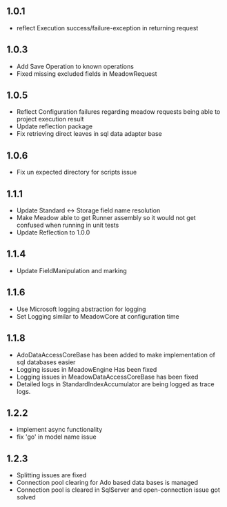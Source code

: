 

1.0.1
-------

   * reflect Execution success/failure-exception in returning request
   
   
1.0.3
-------

   * Add Save Operation to known operations
   * Fixed missing excluded fields in MeadowRequest
     
1.0.5
------
   * Reflect Configuration failures regarding meadow requests being able to project execution result
   * Update reflection package
   * Fix retrieving direct leaves in sql data adapter base
   
   
1.0.6
-----
  * Fix un expected directory for scripts issue  
  
 1.1.1
 -------
  * Update Standard <-> Storage field name resolution
  * Make Meadow able to get Runner assembly so it would not get confused when running in unit tests
  * Update Reflection to 1.0.0
 
 1.1.4
 -------
  * Update FieldManipulation and marking
  
1.1.6
-----
 * Use Microsoft logging abstraction for logging
 * Set Logging similar to MeadowCore at configuration time
 
 1.1.8
 -----
 * AdoDataAccessCoreBase has been added to make implementation of sql databases easier
 * Logging issues in MeadowEngine Has been fixed
 * Logging issues in MeadowDataAccessCoreBase has been fixed
 * Detailed logs in StandardIndexAccumulator are being logged as trace logs.
   

1.2.2
-----
 * implement async functionality
 * fix 'go' in model name issue

1.2.3
-----
 * Splitting issues are fixed
 * Connection pool clearing for Ado based data bases is managed
 * Connection pool is cleared in SqlServer and open-connection issue got solved
